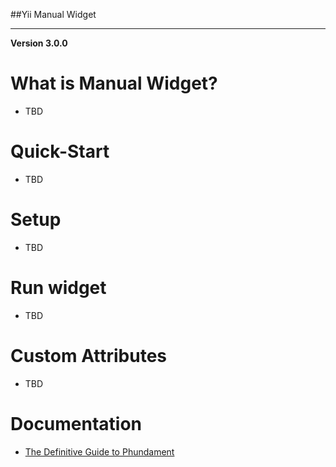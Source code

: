 ##Yii Manual Widget

---

**Version 3.0.0**


What is Manual Widget?
=============

* TBD

Quick-Start
=============

* TBD

Setup
=============

* TBD

Run widget
=============

* TBD


Custom Attributes
=============

* TBD

Documentation
=============

 * [The Definitive Guide to Phundament](https://github.com/phundament/app/wiki)
